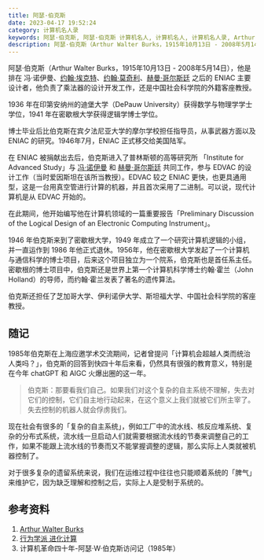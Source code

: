 ```yaml
---
title: 阿瑟·伯克斯
date: 2023-04-17 19:52:24
category: 计算机名人录
keywords: 阿瑟·伯克斯, 阿瑟·伯克斯 计算机名人, 计算机名人, 计算机名人录, Arthur Burks, Arthur Walter Burks
description: 阿瑟·伯克斯（Arthur Walter Burks，1915年10月13日 - 2008年5月14日），ENIAC 的主要设计者，还是中国社会科学院的外籍客座教授。
---
```


阿瑟·伯克斯（Arthur Walter Burks，1915年10月13日 - 2008年5月14日），他是排在 冯·诺伊曼、[约翰·埃克特](http://www.edulinks.cn/2021/03/12/20210314-john-eckert/)、[约翰·莫奇利](http://www.edulinks.cn/2021/03/21/20210321-john-mauchly/)、[赫曼·哥尔斯廷](http://www.edulinks.cn/2021/04/11/20210411-herman-goldstine/) 之后的 ENIAC 主要设计者，他负责了乘法器的设计开发工作，还是中国社会科学院的外籍客座教授。

1936 年在印第安纳州的迪堡大学（DePauw University）获得数学与物理学学士学位，1941 年在密歇根大学获得逻辑学博士学位。

博士毕业后比伯克斯在宾夕法尼亚大学的摩尔学校担任指导员，从事武器方面以及 ENIAC 的研究。1946年7月，ENIAC 正式移交给美国陆军。

在 ENIAC 被捐献出去后，伯克斯进入了普林斯顿的高等研究所 「Institute for Advanced Study」与 [冯·诺伊曼](http://www.edulinks.cn/2021/01/17/20210117-john-von-neumann/) 和 [赫曼·哥尔斯廷](http://www.edulinks.cn/2021/04/11/20210411-herman-goldstine/) 共同工作，参与 EDVAC 的设计工作（当时爱因斯坦在该所当教授）。EDVAC 较之 ENIAC 更快，也更具通用型，这是一台用真空管进行计算的机器，并且首次采用了二进制。可以说，现代计算机是从 EDVAC 开始的。

在此期间，他开始编写他在计算机领域的一篇重要报告「Preliminary Discussion of the Logical Design of an Electronic Computing Instrument」。

1946 年伯克斯来到了密歇根大学，1949 年成立了一个研究计算机逻辑的小组，并一直运作到 1986 年他正式退休。1956年，他在密歇根大学发起了一个计算机与通信科学的博士项目，后来这个项目独立为一个院系，伯克斯也是首任系主任。密歇根的博士项目中，伯克斯还是世界上第一个计算机科学博士约翰·霍兰（John Holland）的导师，而约翰·霍兰发表了著名的遗传算法。

伯克斯还担任了芝加哥大学、伊利诺伊大学、斯坦福大学、中国社会科学院的客座教授。

## 随记

1985年伯克斯在上海应邀学术交流期间，记者曾提问「计算机会超越人类而统治人类吗？」，伯克斯的回答到快四十年后来看，仍然具有很强的教育意义，特别是在今年 chatGPT 和 AIGC 火爆出圈的这一年。

> 伯克斯：那要看我们自己。如果我们对这个复杂的自主系统不理解，失去对它们的控制，它们自主地行动起来，在这个意义上我们就被它们所主宰了。失去控制的机器人就会俘虏我们。

现在社会有很多的「复杂的自主系统」，例如工厂中的流水线、核反应堆系统、复杂的分布式系统，流水线一旦启动人们就需要根据流水线的节奏来调整自己的工作，如果不能跟上流水线的节奏而又不能掌握调整的逻辑，那么实际上人类就被机器控制了。

对于很多复杂的遗留系统来说，我们在运维过程中往往也只能顺着系统的「脾气」来维护它，因为缺乏理解和控制之后，实际上人是受制于系统的。

## 参考资料

1. [Arthur Walter Burks](https://history.computer.org/pioneers/burks-aw.html)
1. [行为学派 进化计算](https://blog.csdn.net/qq_45540735/article/details/126470929)
1. 计算机革命四十年-阿瑟·W·伯克斯访问记（1985年）

